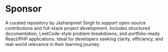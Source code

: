 # Sponsor
A curated repository by Jashanpreet Singh to support open-source contributions and full-stack project development. Includes structured documentation, LeetCode-style problem breakdowns, and portfolio-ready React/PHP applications. Ideal for developers seeking clarity, efficiency, and real-world relevance in their learning journey.
